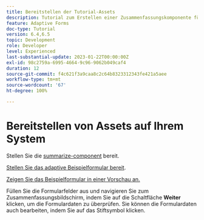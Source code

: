 ```yaml
---
title: Bereitstellen der Tutorial-Assets
description: Tutorial zum Erstellen einer Zusammenfassungskomponente für die Überprüfung von Formulardaten vor der Übermittlung.
feature: Adaptive Forms
doc-type: Tutorial
version: 6.4,6.5
topic: Development
role: Developer
level: Experienced
last-substantial-update: 2023-01-22T00:00:00Z
exl-id: 98c2759a-6995-4664-9c96-9062b049caf4
duration: 12
source-git-commit: f4c621f3a9caa8c2c64b8323312343fe421a5aee
workflow-type: tm+mt
source-wordcount: '67'
ht-degree: 100%

---
```


# Bereitstellen von Assets auf Ihrem System

Stellen Sie die [summarize-component](assets/summarize-component.zip) bereit.

[Stellen Sie das adaptive Beispielformular bereit](assets/sample-adaptive-form.zip).

[Zeigen Sie das Beispielformular in einer Vorschau an.](http://localhost:4502/content/dam/formsanddocuments/testsummary/jcr:content?wcmmode=disabled)

Füllen Sie die Formularfelder aus und navigieren Sie zum Zusammenfassungsbildschirm, indem Sie auf die Schaltfläche **Weiter** klicken, um die Formulardaten zu überprüfen. Sie können die Formulardaten auch bearbeiten, indem Sie auf das Stiftsymbol klicken.
